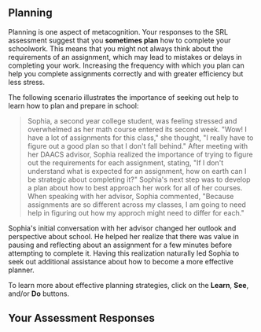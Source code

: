 ## Planning

Planning is one aspect of metacognition. Your responses to the SRL assessment suggest that you **sometimes plan** how to complete your schoolwork. This means that you might not always think about the requirements of an assignment, which may lead to mistakes or delays in completing your work. Increasing the frequency with which you plan can help you complete assignments correctly and with greater efficiency but less stress. 

The following scenario illustrates the importance of seeking out help to learn how to plan and prepare in school:

> Sophia, a second year college student, was feeling stressed and overwhelmed as her math course entered its second week. "Wow! I have a lot of assignments for this class," she thought, "I really have to figure out a good plan so that I don't fall behind." After meeting with her DAACS advisor, Sophia realized the importance of trying to figure out the requirements for each assignment, stating, "If I don't understand what is expected for an assignment, how on earth can I be strategic about completing it?" Sophia's next step was to develop a plan about how to best approach her work for all of her courses. When speaking with her advisor, Sophia commented, "Because assignments are so different across my classes, I am going to need help in figuring out how my approch might need to differ for each."

Sophia's initial conversation with her advisor changed her outlook and perspective about school. He helped her realize that there was value in pausing and reflecting about an assignment for a few minutes before attempting to complete it. Having this realization naturally led Sophia to seek out additional assistance about how to become a more effective planner.

To learn more about effective planning strategies, click on the **Learn**, **See**, and/or **Do** buttons. 

## Your Assessment Responses
